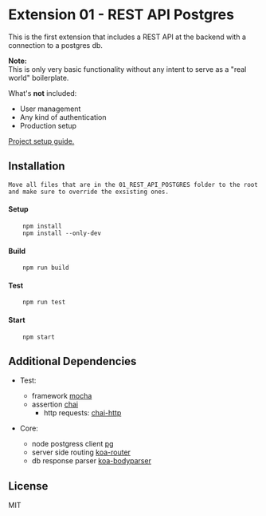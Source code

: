 # Extension 01 - REST API Postgres

This is the first extension that includes a REST API at the backend with a connection to a postgres db.

__Note:__  
This is only very basic functionality without any intent to serve as a "real world" boilerplate.

What's __not__ included:
- User management
- Any kind of authentication
- Production setup

[Project setup guide.](./docs/extensions01_setup.md)

## Installation

    Move all files that are in the 01_REST_API_POSTGRES folder to the root and make sure to override the exsisting ones.

#### Setup

        npm install
        npm install --only-dev

#### Build

        npm run build

#### Test

        npm run test

#### Start

        npm start

## Additional Dependencies

- Test:
   + framework [mocha](https://github.com/mochajs/mocha)
   + assertion [chai](https://github.com/chaijs/chai)  
      + http requests: [chai-http](https://github.com/chaijs/chai-http)

- Core:
   + node postgress client [pg](https://github.com/brianc/node-postgres)
   + server side routing [koa-router](https://github.com/alexmingoia/koa-router)
   + db response parser [koa-bodyparser](https://github.com/koajs/bodyparser)

## License

MIT
